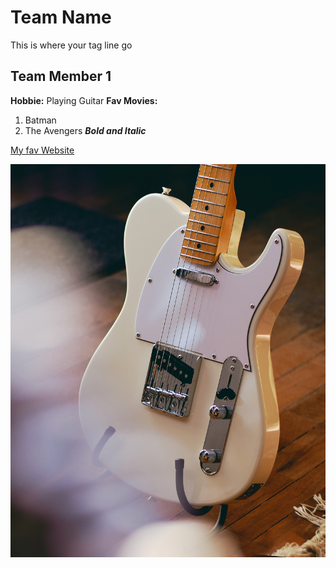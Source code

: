 # Team Name

This is where your tag line go

## Team Member 1
**Hobbie:** Playing Guitar
**Fav Movies:**
1. Batman
2. The Avengers
***Bold and Italic***

[My fav Website](http://www.amazon.ca)

![fender telecaster guitar](images/tele.jpg)
